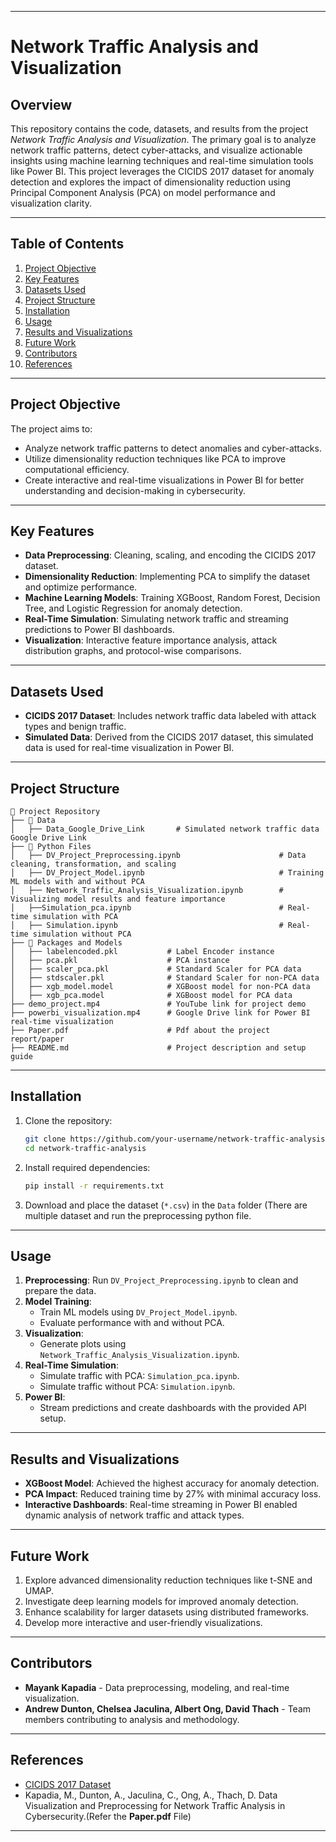 

---

# **Network Traffic Analysis and Visualization**

## **Overview**
This repository contains the code, datasets, and results from the project *Network Traffic Analysis and Visualization*. The primary goal is to analyze network traffic patterns, detect cyber-attacks, and visualize actionable insights using machine learning techniques and real-time simulation tools like Power BI. This project leverages the CICIDS 2017 dataset for anomaly detection and explores the impact of dimensionality reduction using Principal Component Analysis (PCA) on model performance and visualization clarity.

---

## **Table of Contents**
1. [Project Objective](#project-objective)
2. [Key Features](#key-features)
3. [Datasets Used](#datasets-used)
4. [Project Structure](#project-structure)
5. [Installation](#installation)
6. [Usage](#usage)
7. [Results and Visualizations](#results-and-visualizations)
8. [Future Work](#future-work)
9. [Contributors](#contributors)
10. [References](#references)

---

## **Project Objective**
The project aims to:
- Analyze network traffic patterns to detect anomalies and cyber-attacks.
- Utilize dimensionality reduction techniques like PCA to improve computational efficiency.
- Create interactive and real-time visualizations in Power BI for better understanding and decision-making in cybersecurity.

---

## **Key Features**
- **Data Preprocessing**: Cleaning, scaling, and encoding the CICIDS 2017 dataset.
- **Dimensionality Reduction**: Implementing PCA to simplify the dataset and optimize performance.
- **Machine Learning Models**: Training XGBoost, Random Forest, Decision Tree, and Logistic Regression for anomaly detection.
- **Real-Time Simulation**: Simulating network traffic and streaming predictions to Power BI dashboards.
- **Visualization**: Interactive feature importance analysis, attack distribution graphs, and protocol-wise comparisons.

---

## **Datasets Used**
- **CICIDS 2017 Dataset**: Includes network traffic data labeled with attack types and benign traffic.
- **Simulated Data**: Derived from the CICIDS 2017 dataset, this simulated data is used for real-time visualization in Power BI.

---

## **Project Structure**
```
📂 Project Repository
├── 📂 Data
│   ├── Data_Google_Drive_Link       # Simulated network traffic data Google Drive Link
├── 📂 Python Files
│   ├── DV_Project_Preprocessing.ipynb                      # Data cleaning, transformation, and scaling
│   ├── DV_Project_Model.ipynb                              # Training ML models with and without PCA
│   ├── Network_Traffic_Analysis_Visualization.ipynb        # Visualizing model results and feature importance
│   ├──Simulation_pca.ipynb                                 # Real-time simulation with PCA
│   ├── Simulation.ipynb                                    # Real-time simulation without PCA
├── 📂 Packages and Models
│   ├── labelencoded.pkl           # Label Encoder instance
│   ├── pca.pkl                    # PCA instance
│   ├── scaler_pca.pkl             # Standard Scaler for PCA data
│   ├── stdscaler.pkl              # Standard Scaler for non-PCA data
│   ├── xgb_model.model            # XGBoost model for non-PCA data
│   ├── xgb_pca.model              # XGBoost model for PCA data
├── demo_project.mp4               # YouTube link for project demo
├── powerbi_visualization.mp4      # Google Drive link for Power BI real-time visualization
├── Paper.pdf                      # Pdf about the project report/paper
├── README.md                      # Project description and setup guide
```

---

## **Installation**
1. Clone the repository:
   ```bash
   git clone https://github.com/your-username/network-traffic-analysis.git
   cd network-traffic-analysis
   ```

2. Install required dependencies:
   ```bash
   pip install -r requirements.txt
   ```

3. Download and place the dataset (`*.csv`) in the `Data` folder (There are multiple dataset and run the preprocessing python file.

---

## **Usage**
1. **Preprocessing**: Run `DV_Project_Preprocessing.ipynb` to clean and prepare the data.
2. **Model Training**:
   - Train ML models using `DV_Project_Model.ipynb`.
   - Evaluate performance with and without PCA.
3. **Visualization**:
   - Generate plots using `Network_Traffic_Analysis_Visualization.ipynb`.
4. **Real-Time Simulation**:
   - Simulate traffic with PCA: `Simulation_pca.ipynb`.
   - Simulate traffic without PCA: `Simulation.ipynb`.
5. **Power BI**:
   - Stream predictions and create dashboards with the provided API setup.

---

## **Results and Visualizations**
- **XGBoost Model**: Achieved the highest accuracy for anomaly detection.
- **PCA Impact**: Reduced training time by 27% with minimal accuracy loss.
- **Interactive Dashboards**: Real-time streaming in Power BI enabled dynamic analysis of network traffic and attack types.

---

## **Future Work**
1. Explore advanced dimensionality reduction techniques like t-SNE and UMAP.
2. Investigate deep learning models for improved anomaly detection.
3. Enhance scalability for larger datasets using distributed frameworks.
4. Develop more interactive and user-friendly visualizations.

---

## **Contributors**
- **Mayank Kapadia** - Data preprocessing, modeling, and real-time visualization.
- **Andrew Dunton, Chelsea Jaculina, Albert Ong, David Thach** - Team members contributing to analysis and methodology.

---

## **References**
- [CICIDS 2017 Dataset](https://www.unb.ca/cic/datasets/ids-2017.html)
- Kapadia, M., Dunton, A., Jaculina, C., Ong, A., Thach, D. Data Visualization and Preprocessing for Network Traffic Analysis in Cybersecurity.(Refer the **Paper.pdf** File)

---
